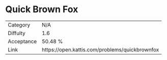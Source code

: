 # Quick Brown Fox

<table>
    <tr>
        <td>Category</td>
        <td>N/A</td>
    </tr>
    <tr>
        <td>Diffulty</td>
        <td>1.6</td>
    </tr>
    <tr>
        <td>Acceptance</td>
        <td>50.48 %</td>
    </tr>
    <tr>
        <td>Link</td>
        <td>https://open.kattis.com/problems/quickbrownfox</td>
    </tr>
</table>